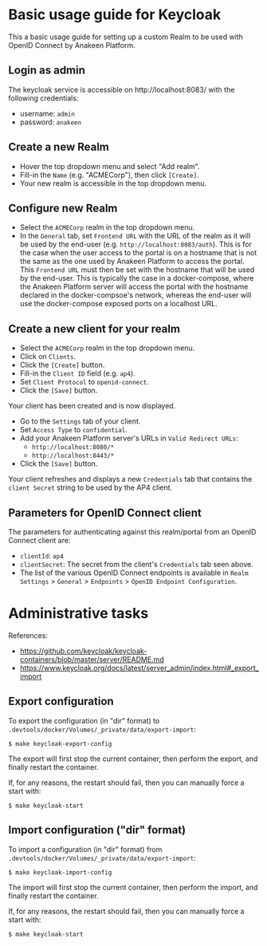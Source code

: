 # Basic usage guide for Keycloak

This a basic usage guide for setting up a custom Realm to be used with OpenID
Connect by Anakeen Platform.

## Login as admin

The keycloak service is accessible on http://localhost:8083/ with the following
credentials:
- username: `admin`
- password: `anakeen`

## Create a new Realm

- Hover the top dropdown menu and select "Add realm".
- Fill-in the `Name` (e.g. "ACMECorp"), then click `[Create]`.
- Your new realm is accessible in the top dropdown menu.

## Configure new Realm

- Select the `ACMECorp` realm in the top dropdown menu.
- In the `General` tab, set `Frontend URL` with the URL of the realm as it will
  be used by the end-user (e.g. `http://localhost:8083/auth`). This is for the
  case when the user access to the portal is on a hostname that is not the same
  as the one used by Anakeen Platform to access the portal. This `Frontend URL`
  must then be set with the hostname that will be used by the end-user.
  This is typically the case in a docker-compose, where the Anakeen Platform
  server will access the portal with the hostname declared in the
  docker-compsoe's network, whereas the end-user will use the docker-compose
  exposed ports on a localhost URL.

## Create a new client for your realm

- Select the `ACMECorp` realm in the top dropdown menu.
- Click on `Clients`.
- Click the `[Create]` button.
- Fill-in the `Client ID` field (e.g. `ap4`).
- Set `Client Protocol` to `openid-connect`.
- Click the `[Save]` button.

Your client has been created and is now displayed.

- Go to the `Settings` tab of your client.
- Set `Access Type` to `confidential`.
- Add your Anakeen Platform server's URLs in `Valid Redirect URLs`:
  - `http://localhost:8080/*`
  - `http://localhost:8443/*`
- Click the `[Save]` button.

Your client refreshes and displays a new `Credentials` tab that contains the
`client Secret` string to be used by the AP4 client.

## Parameters for OpenID Connect client

The parameters for authenticating against this realm/portal from an OpenID
Connect client are:
- `clientId`: `ap4`
- `clientSecret`: The secret from the client's `Credentials` tab seen above.
- The list of the various OpenID Connect endpoints is available in
  `Realm Settings` > `General` > `Endpoints` > `OpenID Endpoint Configuration`.

# Administrative tasks

References:
* https://github.com/keycloak/keycloak-containers/blob/master/server/README.md
* https://www.keycloak.org/docs/latest/server_admin/index.html#_export_import

## Export configuration

To export the configuration (in "dir" format) to
`.devtools/docker/Volumes/_private/data/export-import`:

```shell script
$ make keycloak-export-config
````

The export will first stop the current container, then perform the export, and
finally restart the container.

If, for any reasons, the restart should fail, then you can manually force a
start with:

```shell script
$ make keycloak-start
```

## Import configuration ("dir" format)

To import a configuration (in "dir" format) from
`.devtools/docker/Volumes/_private/data/export-import`:

```shell script
$ make keycloak-import-config
```

The import will first stop the current container, then perform the import, and
finally restart the container.

If, for any reasons, the restart should fail, then you can manually force a
start with:

```shell script
$ make keycloak-start
```
